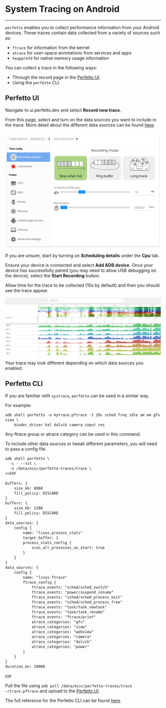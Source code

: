 # System Tracing on Android
------
`perfetto` enables you to collect performance information from your Android devices. 
These traces contain data collected from a variety of sources such as:

* `ftrace` for information from the kernel
* `atrace` for user-space annotations from services and apps
* `heapprofd` for native memory usage information 

You can collect a trace in the following ways:

* Through the record page in the [Perfetto UI](https://ui.perfetto.dev).
* Using the `perfetto` CLI.

## Perfetto UI

Navigate to ui.perfetto.dev and select **Record new trace**.

From this page, select and turn on the data sources you want to include in the trace. More detail about the different data sources can be found [here](/docs/recording/data-sources.md).

![Record page of the Perfetto UI](/docs/images/record-trace.png)

If you are unsure, start by turning on **Scheduling details** under the **Cpu** tab.

Ensure your device is connected and select **Add ADB device**. Once your device has successfully paired (you may need to allow USB debugging on the device), select the **Start Recording** button.

Allow time for the trace to be collected (10s by default) and then you should see the trace appear.

![Perfetto UI with a trace loaded](/docs/images/trace-view.png)

Your trace may look different depending on which data sources you enabled.

## Perfetto CLI

If you are familiar with `systrace`, `perfetto` can be used in a similar way.

For example:

```
adb shell perfetto -o mytrace.pftrace -t 20s sched freq idle am wm gfx view \
    binder_driver hal dalvik camera input res
```

Any ftrace group or atrace category can be used in this command.

To include other data sources or tweak different parameters, you will need to pass a config file.

```
adb shell perfetto \
  -c - --txt \
  -o /data/misc/perfetto-traces/trace \
<<EOF

buffers: {
    size_kb: 8960
    fill_policy: DISCARD
}
buffers: {
    size_kb: 1280
    fill_policy: DISCARD
}
data_sources: {
    config {
        name: "linux.process_stats"
        target_buffer: 1
        process_stats_config {
            scan_all_processes_on_start: true
        }
    }
}
data_sources: {
    config {
        name: "linux.ftrace"
        ftrace_config {
            ftrace_events: "sched/sched_switch"
            ftrace_events: "power/suspend_resume"
            ftrace_events: "sched/sched_process_exit"
            ftrace_events: "sched/sched_process_free"
            ftrace_events: "task/task_newtask"
            ftrace_events: "task/task_rename"
            ftrace_events: "ftrace/print"
            atrace_categories: "gfx"
            atrace_categories: "view"
            atrace_categories: "webview"
            atrace_categories: "camera"
            atrace_categories: "dalvik"
            atrace_categories: "power"
        }
    }
}
duration_ms: 10000

EOF 
```

Pull the file using `adb pull /data/misc/perfetto-traces/trace ~/trace.pftrace`
and upload to the [Perfetto UI](https://ui.perfetto.dev).

The full reference for the Perfetto CLI can be found [here](/docs/reference/perfetto-cli.md).




